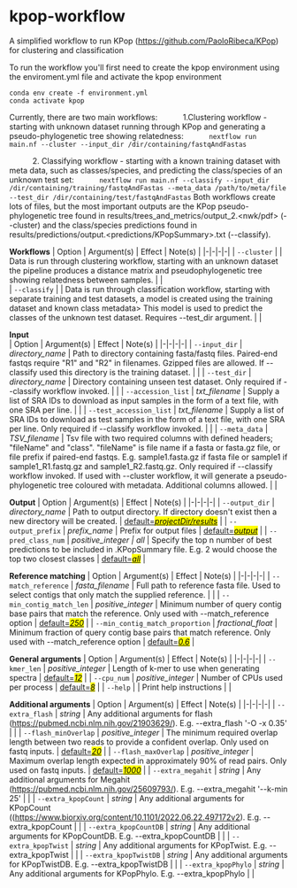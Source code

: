# kpop-workflow
A simplified workflow to run KPop (https://github.com/PaoloRibeca/KPop) for clustering and classification

To run the workflow you'll first need to create the kpop environment using the enviroment.yml file and activate the kpop environment 
```
conda env create -f environment.yml
conda activate kpop​
```

Currently, there are two main workflows:
      1.Clustering workflow - starting with unknown dataset running through KPop and generating a pseudo-phylogenetic tree showing relatedness:
      ```
      nextflow run main.nf --cluster --input_dir /dir/containing/fastqAndFastas
      ```

      2. Classifying workflow - starting with a known training dataset with meta data, such as classes/species, and predicting the class/species of an unknown test set:
      ```
      nextflow run main.nf --classify --input_dir /dir/containing/training/fastqAndFastas --meta_data /path/to/meta/file --test_dir /dir/containing/test/fastqAndFastas
      ```
Both workflows create lots of files, but the most important outputs are the KPop pseudo-phylogenetic tree found in results/trees_and_metrics/output_2.<nwk/pdf> (--cluster) and the class/species predictions found in results/predictions/output.<predictions/KPopSummary>.txt (--classify).

**Workflows**
| Option | Argument(s) | Effect | Note(s) |
|-|-|-|-|
| `--cluster` |  | Data is run through clustering workflow, starting with an unknown dataset the pipeline produces a distance matrix and pseudophylogenetic tree showing relatedness between samples. |  |         
| `--classify` |  | Data is run through classification workflow, starting with separate training and test datasets, a model is created using the training dataset and known class metadata> This model is used to predict the classes of the unknown test dataset. Requires --test_dir argument. |  |

**Input**  
| Option | Argument(s) | Effect | Note(s) |
|-|-|-|-|
| `--input_dir` | _directory\_name_ | Path to directory containing fasta/fastq files. Paired-end fastqs require "R1" and "R2" in filenames. Gzipped files are allowed. If --classify used this directory is the training dataset. |  |
| `--test_dir` | _directory\_name_ | Directory containing unseen test dataset. Only required if --classify workflow invoked. |  |
| `--accession_list` | _txt\_filename_ | Supply a list of SRA IDs to download as input samples in the form of a text file, with one SRA per line. |  |
| `--test_accession_list` | _txt\_filename_ | Supply a list of SRA IDs to download as test samples in the form of a text file, with one SRA per line. Only required if --classify workflow invoked. |  |
| `--meta_data` | _TSV\_filename_ | Tsv file with two required columns with defined headers; "fileName" and "class". "fileName" is file name if a fasta or fasta.gz file, or file prefix if paired-end fastqs. E.g. sample1.fasta.gz if fasta file or sample1 if sample1_R1.fastq.gz and sample1_R2.fastq.gz. Only required if --classify workflow invoked. If used with --cluster workflow, it will generate a pseudo-phylogenetic tree coloured with metadata. Additional columns allowed. |  | 

**Output**
| Option | Argument(s) | Effect | Note(s) |
|-|-|-|-|
| `--output_dir` | _directory\_name_ | Path to output directory. If directory doesn't exist then a new directory will be created. | <ins>default=<mark>_projectDir\/results_</mark></ins> |
| `--output_prefix` | _prefix\_name_ | Prefix for output files | <ins>default=<mark>_output_</mark></ins> |
| `--pred_class_num` | _positive\_integer \| all_ | Specify the top n number of best predictions to be included in .KPopSummary file. E.g. 2 would choose the top two closest classes | <ins>default=<mark>_all_</mark></ins> |

**Reference matching**
| Option | Argument(s) | Effect | Note(s) |
|-|-|-|-|
| `--match_reference` | _fasta\_filename_ | Full path to reference fasta file. Used to select contigs that only match the supplied reference. |  |
| `--min_contig_match_len` | _positive\_integer_ | Minimum number of query contig base pairs that match the reference. Only used with --match_reference option | <ins>default=<mark>_250_</mark></ins> |
| `--min_contig_match_proportion` | _fractional\_float_ | Minimum fraction of query contig base pairs that match reference. Only used with --match_reference option | <ins>default=<mark>_0.6_</mark></ins> |
        
**General arguments**
| Option | Argument(s) | Effect | Note(s) |
|-|-|-|-|
| `--kmer_len` | _positive\_integer_ | Length of k-mer to use when generating spectra | <ins>default=<mark>_12_</mark></ins> |
| `--cpu_num` | _positive\_integer_ | Number of CPUs used per process | <ins>default=<mark>_8_</mark></ins> |
| `--help` |  | Print help instructions |  |

**Additional arguments**
| Option | Argument(s) | Effect | Note(s) |
|-|-|-|-|
| `--extra_flash` | _string_ | Any additional arguments for flash (https://pubmed.ncbi.nlm.nih.gov/21903629/). E.g. --extra_flash '-O -x 0.35' |  |
| `--flash_minOverlap` | _positive\_integer_ | The minimum required overlap length between two reads to provide a confident overlap. Only used on fastq inputs. | <ins>default=<mark>_20_</mark></ins> |
| `--flash_maxOverlap` | _positive\_integer_ | Maximum overlap length expected in approximately 90% of read pairs. Only used on fastq inputs. | <ins>default=<mark>_1000_</mark></ins> |
| `--extra_megahit` | _string_ | Any additional arguments for Megahit (https://pubmed.ncbi.nlm.nih.gov/25609793/). E.g. --extra_megahit '--k-min 25' |  |
| `--extra_kpopCount` | _string_ | Any additional arguments for KPopCount ((https://www.biorxiv.org/content/10.1101/2022.06.22.497172v2). E.g. --extra_kpopCount |  |
| `--extra_kpopCountDB` | _string_ | Any additional arguments for KPopCountDB. E.g. --extra_kpopCountDB |  |
| `--extra_kpopTwist` | _string_ | Any additional arguments for KPopTwist. E.g. --extra_kpopTwist |  |
| `--extra_kpopTwistDB` | _string_ | Any additional arguments for KPopTwistDB. E.g. --extra_kpopTwistDB |  |
| `--extra_kpopPhylo` | _string_ | Any additional arguments for KPopPhylo. E.g. --extra_kpopPhylo |  |
